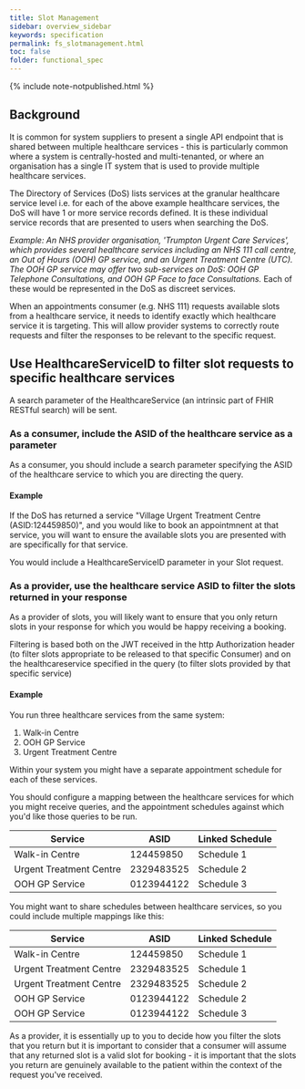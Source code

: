 ```yaml
---
title: Slot Management
sidebar: overview_sidebar
keywords: specification
permalink: fs_slotmanagement.html
toc: false
folder: functional_spec
---
```


{% include note-notpublished.html %}

## Background
It is common for system suppliers to present a single API endpoint that is shared between multiple healthcare services - this is particularly common where a system is centrally-hosted and multi-tenanted, or where an organisation has a single IT system that is used to provide multiple healthcare services.

The Directory of Services (DoS) lists services at the granular healthcare service level i.e. for each of the above example healthcare services, the DoS will have 1 or more service records defined. It is these individual service records that are presented to users when searching the DoS.

*Example: An NHS provider organisation, 'Trumpton Urgent Care Services', which provides several healthcare services including an NHS 111 call centre, an Out of Hours (OOH) GP service, and an Urgent Treatment Centre (UTC). The OOH GP service may offer two sub-services on DoS: OOH GP Telephone Consultations, and OOH GP Face to face Consultations.* Each of these would be represented in the DoS as discreet services.

When an appointments consumer (e.g. NHS 111) requests available slots from a healthcare service, it needs to identify exactly which healthcare service it is targeting. This will allow provider systems to correctly route requests and filter the responses to be relevant to the specific request.

## Use HealthcareServiceID to filter slot requests to specific healthcare services
A search parameter of the HealthcareService (an intrinsic part of FHIR RESTful search) will be sent.

### As a consumer, include the ASID of the healthcare service as a parameter
As a consumer, you should include a search parameter specifying the ASID of the healthcare service to which you are directing the query.

#### Example
If the DoS has returned a service "Village Urgent Treatment Centre (ASID:124459850)", and you would like to book an appointmnent at that service, you will want to ensure the available slots you are presented with are specifically for that service.

You would include a HealthcareServiceID parameter in your Slot request.

### As a provider, use the healthcare service ASID to filter the slots returned in your response
As a provider of slots, you will likely want to ensure that you only return slots in your response for which you would be happy receiving a booking.

Filtering is based both on the JWT received in the http Authorization header (to filter slots appropriate to be released to that specific Consumer) and on the healthcareservice specified in the query (to filter slots provided by that specific service)

#### Example
You run three healthcare services from the same system:

1. Walk-in Centre
2. OOH GP Service
3. Urgent Treatment Centre

Within your system you might have a separate appointment schedule for each of these services. 

You should configure a mapping between the healthcare services for which you might receive queries, and the appointment schedules against which you'd like those queries to be run.

| Service                 | ASID | Linked Schedule |
|-------------------------|------------|-----------------|
| Walk-in Centre          | 124459850 | Schedule 1      |
| Urgent Treatment Centre | 2329483525 | Schedule 2      |
| OOH GP Service          | 0123944122 | Schedule 3      |

You might want to share schedules between healthcare services, so you could include multiple mappings like this:

| Service                 | ASID | Linked Schedule |
|-------------------------|------------|-----------------|
| Walk-in Centre          | 124459850 | Schedule 1      |
| Urgent Treatment Centre | 2329483525 | Schedule 1      |
| Urgent Treatment Centre | 2329483525 | Schedule 2      |
| OOH GP Service          | 0123944122 | Schedule 2      |
| OOH GP Service          | 0123944122 | Schedule 3      |

As a provider, it is essentially up to you to decide how you filter the slots that you return but it is important to consider that a consumer will assume that any returned slot is a valid slot for booking - it is important that the slots you return are genuinely available to the patient within the context of the request you've received.
